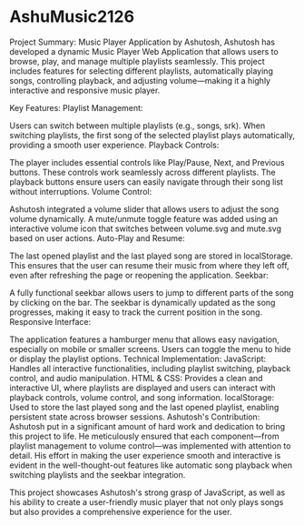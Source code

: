 # AshuMusic2126
Project Summary: Music Player Application by Ashutosh,
Ashutosh has developed a dynamic Music Player Web Application that allows users to browse, play, and manage multiple playlists seamlessly. This project includes features for selecting different playlists, automatically playing songs, controlling playback, and adjusting volume—making it a highly interactive and responsive music player.

Key Features:
Playlist Management:

Users can switch between multiple playlists (e.g., songs, srk).
When switching playlists, the first song of the selected playlist plays automatically, providing a smooth user experience.
Playback Controls:

The player includes essential controls like Play/Pause, Next, and Previous buttons. These controls work seamlessly across different playlists.
The playback buttons ensure users can easily navigate through their song list without interruptions.
Volume Control:

Ashutosh integrated a volume slider that allows users to adjust the song volume dynamically.
A mute/unmute toggle feature was added using an interactive volume icon that switches between volume.svg and mute.svg based on user actions.
Auto-Play and Resume:

The last opened playlist and the last played song are stored in localStorage. This ensures that the user can resume their music from where they left off, even after refreshing the page or reopening the application.
Seekbar:

A fully functional seekbar allows users to jump to different parts of the song by clicking on the bar.
The seekbar is dynamically updated as the song progresses, making it easy to track the current position in the song.
Responsive Interface:

The application features a hamburger menu that allows easy navigation, especially on mobile or smaller screens. Users can toggle the menu to hide or display the playlist options.
Technical Implementation:
JavaScript: Handles all interactive functionalities, including playlist switching, playback control, and audio manipulation.
HTML & CSS: Provides a clean and interactive UI, where playlists are displayed and users can interact with playback controls, volume control, and song information.
localStorage: Used to store the last played song and the last opened playlist, enabling persistent state across browser sessions.
Ashutosh's Contribution:
Ashutosh put in a significant amount of hard work and dedication to bring this project to life. He meticulously ensured that each component—from playlist management to volume control—was implemented with attention to detail. His effort in making the user experience smooth and interactive is evident in the well-thought-out features like automatic song playback when switching playlists and the seekbar integration.

This project showcases Ashutosh's strong grasp of JavaScript, as well as his ability to create a user-friendly music player that not only plays songs but also provides a comprehensive experience for the user.











